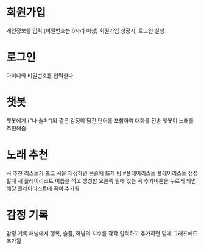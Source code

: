 # 회원가입
개인정보를 입력 (비밀번호는 6자리 이상)
회원가입 성공시, 로그인 실행
# 로그인
아이디와 비밀번호를 입력한다
# 챗봇
챗봇에게 ("나 슬퍼")와 같은 감정이 담긴 단어를 포함하여 대화를 전송
챗봇이 노래를 추천해줌
# 노래 추천
곡 추천 리스트가 뜨고 곡을 재생하면 콘솔에 뜨게 됨
#플레이리스트
플레이리스트 생성할때 새 플레이리스트 이름을 적고 생성함
오른쪽 밑에 있는 곡 추가버튼을 누르게 되면 해당 플레이리스트에 곡이 추가됨
# 감정 기록
감정 기록 패널에서 행복, 슬픔, 화남의 지수를 각각 입력하고 추가하면 밑에 그래프에도 추가됨
